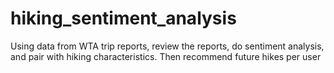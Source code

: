 # hiking_sentiment_analysis
Using data from WTA trip reports, review the reports, do sentiment analysis, and pair with hiking characteristics. Then recommend future hikes per user
